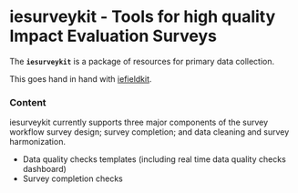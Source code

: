 # iesurveykit - Tools for high quality Impact Evaluation Surveys

The **`iesurveykit`**  is a package of resources for primary data collection. 

This goes hand in hand with [iefieldkit](https://github.com/worldbank/iefieldkit).

### Content
iesurveykit currently supports three major components of the survey workflow survey design; survey completion; and data cleaning and survey harmonization.
* Data quality checks templates (including real time data quality checks dashboard)
* Survey completion checks 
